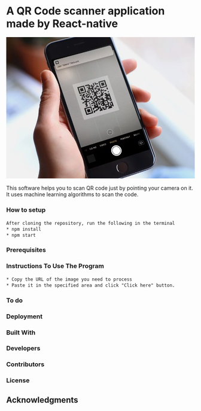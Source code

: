 ﻿# A QR Code scanner application made by React-native

![qrScanner](https://raw.githubusercontent.com/TheCoolNerd27/qrScanner/master/assets/QR.png)

This software helps you to scan QR code just by pointing your camera on it. It uses machine learning algorithms to scan the code. 

### How to setup
```
After cloning the repository, run the following in the terminal
* npm install
* npm start

```
### Prerequisites

### Instructions To Use The Program
```
* Copy the URL of the image you need to process
* Paste it in the specified area and click "Click here" button.

```

### To do

### Deployment

### Built With

### Developers

### Contributors

### License

## Acknowledgments
